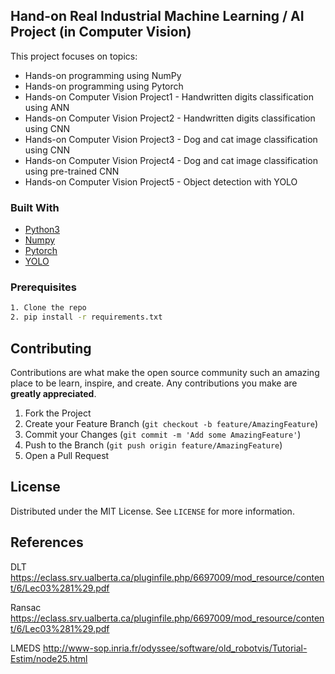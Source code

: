 <!-- PROJECT LOGO
<br />
<p align="center">
  <a href="https://github.com/othneildrew/Best-README-Template">
    <img src="images/logo.png" alt="Logo" width="80" height="80">
  </a>

  <h3 align="center">Best-README-Template</h3>

  <p align="center">
    An awesome README template to jumpstart your projects!
    <br />
    <a href="https://github.com/othneildrew/Best-README-Template"><strong>Explore the docs »</strong></a>
    <br />
    <br />
    <a href="https://github.com/othneildrew/Best-README-Template">View Demo</a>
    ·
    <a href="https://github.com/othneildrew/Best-README-Template/issues">Report Bug</a>
    ·
    <a href="https://github.com/othneildrew/Best-README-Template/issues">Request Feature</a>
  </p>
</p>
-->


<!-- TABLE OF CONTENTS 
## Table of Contents

* [About the Project](#about-the-project)
  * [Built With](#built-with)
* [Getting Started](#getting-started)
  * [Prerequisites](#prerequisites)
  * [Installation](#installation)
* [Usage](#usage)
* [Roadmap](#roadmap)
* [Contributing](#contributing)
* [License](#license)
* [Contact](#contact)
* [Acknowledgements](#acknowledgements)
-->


<!-- ABOUT THE PROJECT -->
## Hand-on Real Industrial Machine Learning / AI Project (in Computer Vision)

This project focuses on topics:
* Hands-on programming using NumPy
* Hands-on programming using Pytorch
* Hands-on Computer Vision Project1 -  Handwritten digits classification using ANN
* Hands-on Computer Vision Project2 - Handwritten digits classification using CNN
* Hands-on Computer Vision Project3 - Dog and cat image classification using CNN
* Hands-on Computer Vision Project4 - Dog and cat image classification using pre-trained CNN
* Hands-on Computer Vision Project5 - Object detection with YOLO

### Built With
* [Python3](https://www.python.org/downloads/)
* [Numpy](https://numpy.org/)
* [Pytorch](https://pytorch.org/)
* [YOLO](https://github.com/ultralytics/yolov5)

### Prerequisites
```sh
1. Clone the repo
2. pip install -r requirements.txt
```

## Contributing

Contributions are what make the open source community such an amazing place to be learn, inspire, and create. Any contributions you make are **greatly appreciated**.

1. Fork the Project
2. Create your Feature Branch (`git checkout -b feature/AmazingFeature`)
3. Commit your Changes (`git commit -m 'Add some AmazingFeature'`)
4. Push to the Branch (`git push origin feature/AmazingFeature`)
5. Open a Pull Request



<!-- LICENSE -->
## License

Distributed under the MIT License. See `LICENSE` for more information.

## References
DLT https://eclass.srv.ualberta.ca/pluginfile.php/6697009/mod_resource/content/6/Lec03%281%29.pdf

Ransac https://eclass.srv.ualberta.ca/pluginfile.php/6697009/mod_resource/content/6/Lec03%281%29.pdf

LMEDS http://www-sop.inria.fr/odyssee/software/old_robotvis/Tutorial-Estim/node25.html

